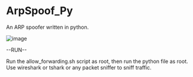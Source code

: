 # ArpSpoof_Py
An ARP spoofer written in python. 

![image](https://user-images.githubusercontent.com/71056504/119310996-28c04800-bc8e-11eb-89b6-75cf4d89300e.png)

--RUN--

Run the allow_forwarding.sh script as root, then run the python file as root. Use wireshark or tshark or any packet sniffer to sniff traffic.
